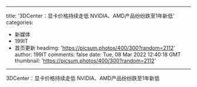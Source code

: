 
---
title: '3DCenter：显卡价格持续走低  NVIDIA、AMD产品纷纷跌至1年新低'
categories: 
 - 新媒体
 - 199IT
 - 首页更新
headimg: 'https://picsum.photos/400/300?random=2112'
author: 199IT
comments: false
date: Tue, 08 Mar 2022 12:40:18 GMT
thumbnail: 'https://picsum.photos/400/300?random=2112'
---

<div>   
3DCenter：显卡价格持续走低  NVIDIA、AMD产品纷纷跌至1年新低  
</div>
            